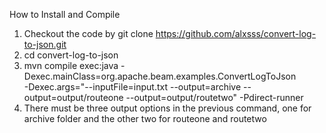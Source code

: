 How to Install and Compile

1. Checkout the code by git clone https://github.com/alxsss/convert-log-to-json.git
2. cd convert-log-to-json
3. mvn compile exec:java -Dexec.mainClass=org.apache.beam.examples.ConvertLogToJson \
     -Dexec.args="--inputFile=input.txt --output=archive --output=output/routeone --output=output/routetwo" -Pdirect-runner
4. There must be three output options in the previous command, one for archive folder and the other two for routeone and routetwo